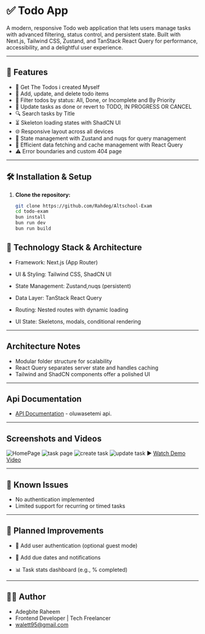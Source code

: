 # ✅ Todo App

A modern, responsive Todo web application that lets users manage tasks with advanced filtering, status control, and persistent state. Built with Next.js, Tailwind CSS, Zustand, and TanStack React Query for performance, accessibility, and a delightful user experience.

---

## 🚀 Features
- 📌 Get The Todos i created Myself
- 📝 Add, update, and delete todo items
- 🔄 Filter todos by status: All, Done, or Incomplete and By Priority
- 📌 Update tasks as done or revert to TODO, IN PROGRESS OR CANCEL
- 🔍 Search tasks by Title 
- ⏳ Skeleton loading states with ShadCN UI
- 🌐 Responsive layout across all devices
- 🧠 State management with Zustand and nuqs for query management
- 🔁 Efficient data fetching and cache management with React Query
- ⚠️ Error boundaries and custom 404 page

---

## 🛠️ Installation & Setup

1. **Clone the repository:**
   ```bash
   git clone https://github.com/Rahdeg/Altschool-Exam
   cd todo-exam
   bun install
   bun run dev
   bun run build

   ```

##  🧰 Technology Stack & Architecture

- Framework: Next.js (App Router)

- UI & Styling: Tailwind CSS, ShadCN UI

- State Management: Zustand,nuqs (persistent)

- Data Layer: TanStack React Query

- Routing: Nested routes with dynamic loading

- UI State: Skeletons, modals, conditional rendering

---

## Architecture Notes
- Modular folder structure for scalability
- React Query separates server state and handles caching
- Tailwind and ShadCN components offer a polished UI

---
## Api Documentation

- [API Documentation](https://api.oluwasetemi.dev/reference) - oluwasetemi api.


---
## Screenshots and Videos

![HomePage](https://github.com/user-attachments/assets/54e70b00-6dc1-4abb-8c21-d8724f8edc50)
![task page](https://github.com/user-attachments/assets/d835986a-9091-4c2b-944e-5d6b313806cc)
![create task](https://github.com/user-attachments/assets/03a38e4c-4e8d-44d9-814b-d98f904199c6)
![update task](https://github.com/user-attachments/assets/cf23d97b-da7d-42b0-b914-d628dccc10b5)
▶️ [Watch Demo Video](https://github.com/user-attachments/assets/bd2bb906-99cd-4765-9965-97d75af91c59)






---
## 🐞 Known Issues
- No authentication implemented
- Limited support for recurring or timed tasks

---
## 🔮 Planned Improvements

- 🔐 Add user authentication (optional guest mode)

- 🔔 Add due dates and notifications

- 📊 Task stats dashboard (e.g., % completed)


---
## 👨‍💻 Author

- Adegbite Raheem
- Frontend Developer | Tech Freelancer
- walett95@gmail.com





